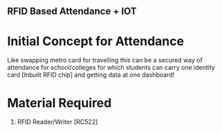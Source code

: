 ## RFID Based Attendance + IOT

# Initial Concept for Attendance

Like swapping metro card for travelling this can be a secured way of attendance for school/colleges for which students can carry one identity card [Inbulit RFID chip] and getting data at one dashboard!

# Material Required

1. RFID Reader/Writer [RC522]
